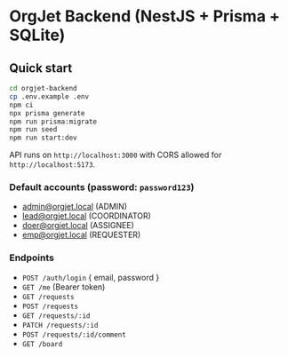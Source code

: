 # OrgJet Backend (NestJS + Prisma + SQLite)

## Quick start
```bash
cd orgjet-backend
cp .env.example .env
npm ci
npx prisma generate
npm run prisma:migrate
npm run seed
npm run start:dev
```
API runs on `http://localhost:3000` with CORS allowed for `http://localhost:5173`.

### Default accounts (password: `password123`)
- admin@orgjet.local (ADMIN)
- lead@orgjet.local (COORDINATOR)
- doer@orgjet.local (ASSIGNEE)
- emp@orgjet.local (REQUESTER)

### Endpoints
- `POST /auth/login` { email, password }
- `GET /me` (Bearer token)
- `GET /requests`
- `POST /requests`
- `GET /requests/:id`
- `PATCH /requests/:id`
- `POST /requests/:id/comment`
- `GET /board`
